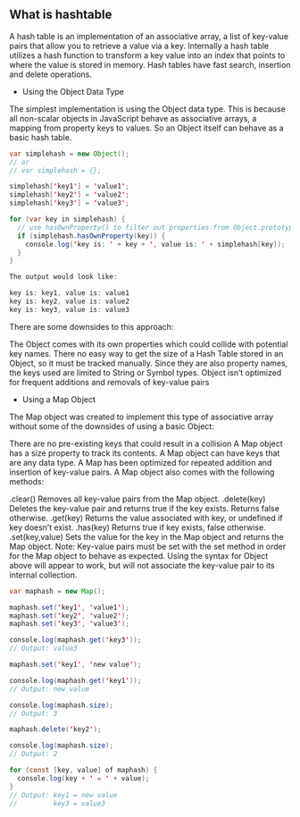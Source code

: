 ## What is hashtable

A hash table is an implementation of an associative array, a list of key-value pairs that allow you to retrieve a value via a key. Internally a hash table utilizes a hash function to transform a key value into an index that points to where the value is stored in memory. Hash tables have fast search, insertion and delete operations.

 - Using the Object Data Type
 
The simplest implementation is using the Object data type. This is because all non-scalar objects in JavaScript behave as associative arrays, a mapping from property keys to values. So an Object itself can behave as a basic hash table.
``` java
var simplehash = new Object();
// or
// var simplehash = {};

simplehash['key1'] = 'value1';
simplehash['key2'] = 'value2';
simplehash['key3'] = 'value3';

for (var key in simplehash) {
  // use hasOwnProperty() to filter out properties from Object.prototype
  if (simplehash.hasOwnProperty(key)) {
    console.log('key is: ' + key + ', value is: ' + simplehash[key]);
  }
}

The output would look like:

key is: key1, value is: value1
key is: key2, value is: value2
key is: key3, value is: value3
```
There are some downsides to this approach:

The Object comes with its own properties which could collide with potential key names.
There no easy way to get the size of a Hash Table stored in an Object, so it must be tracked manually.
Since they are also property names, the keys used are limited to String or Symbol types.
Object isn’t optimized for frequent additions and removals of key-value pairs
 - Using a Map Object

The Map object was created to implement this type of associative array without some of the downsides of using a basic Object:

There are no pre-existing keys that could result in a collision
A Map object has a size property to track its contents.
A Map object can have keys that are any data type.
A Map has been optimized for repeated addition and insertion of key-value pairs.
A Map object also comes with the following methods:

.clear() Removes all key-value pairs from the Map object.
.delete(key) Deletes the key-value pair and returns true if the key exists. Returns false otherwise.
.get(key) Returns the value associated with key, or undefined if key doesn’t exist.
.has(key) Returns true if key exists, false otherwise.
.set(key,value) Sets the value for the key in the Map object and returns the Map object.
Note: Key-value pairs must be set with the set method in order for the Map object to behave as expected. Using the syntax for Object above will appear to work, but will not associate the key-value pair to its internal collection.
``` java
var maphash = new Map();

maphash.set('key1', 'value1');
maphash.set('key2', 'value2');
maphash.set('key3', 'value3');

console.log(maphash.get('key3'));
// Output: value3

maphash.set('key1', 'new value');

console.log(maphash.get('key1'));
// Output: new value

console.log(maphash.size);
// Output: 3

maphash.delete('key2');

console.log(maphash.size);
// Output: 2

for (const [key, value] of maphash) {
  console.log(key + ' = ' + value);
}
// Output: key1 = new value
//         key3 = value3
```